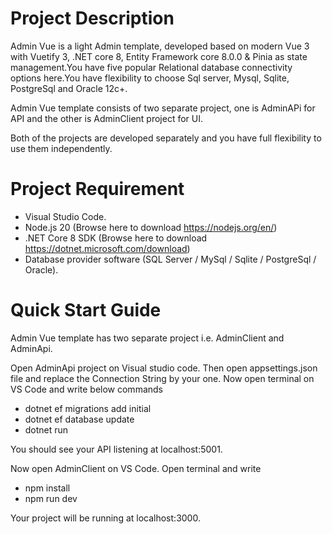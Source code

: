 # Project Description

Admin Vue is a light Admin template, developed based on modern Vue 3 with Vuetify 3,
.NET core 8, Entity Framework core 8.0.0 & Pinia as state management.You have five popular Relational database connectivity options here.You have flexibility to choose Sql server, Mysql, Sqlite, PostgreSql and Oracle 12c+.

Admin Vue template consists of two separate project, one is AdminAPi for API and the other is AdminClient project for UI.

Both of the projects are developed separately and you have full flexibility to use them independently.

# Project Requirement

- Visual Studio Code.
- Node.js 20 (Browse here to download https://nodejs.org/en/)
- .NET Core 8 SDK (Browse here to download https://dotnet.microsoft.com/download)
- Database provider software (SQL Server / MySql / Sqlite / PostgreSql / Oracle).

# Quick Start Guide

Admin Vue template has two separate project i.e. AdminClient and AdminApi.

Open AdminApi project on Visual studio code. Then open appsettings.json file and replace the Connection String by your one.
Now open terminal on VS Code and write below commands

- dotnet ef migrations add initial
- dotnet ef database update
- dotnet run

You should see your API listening at localhost:5001.

Now open AdminClient on VS Code. Open terminal and write

- npm install
- npm run dev

Your project will be running at localhost:3000.
